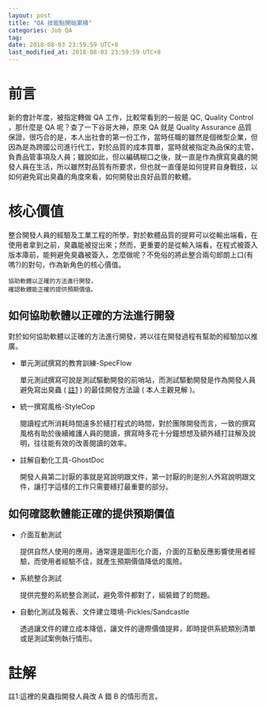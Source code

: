 ```yaml
---
layout: post
title: "QA 技能點開始累積"
categories: Job QA
tag: 
date: 2018-08-03 23:59:59 UTC+8 
last_modified_at: 2018-08-03 23:59:59 UTC+8 
---
```

# 前言

新的會計年度，被指定轉做 QA 工作，比較常看到的一般是 QC, Quality Control ，那什麼是 QA 呢？查了一下谷哥大神，原來 QA 就是 Quality Assurance 品質保證，很巧合的是，本人出社會的第一份工作，當時任職的雖然是個微型企業，但因為是為跨國公司進行代工，對於品質的成本買單，當時就被指定為品保的主管，負責品管事項及人員；雖說如此，但以編碼糊口之後，就一直是作為撰寫臭蟲的開發人員在生活，所以雖然對品質有所要求，但也就一直僅是如何提昇自身戰技，以如何避免寫出臭蟲的角度來看，如何開發出良好品質的軟體。

# 核心價值

整合開發人員的經驗及工業工程的所學，對於軟體品質的提昇可以從輸出端看，在使用者拿到之前，臭蟲能被捉出來；然而，更重要的是從輸入端看，在程式被簽入版本庫前，能夠避免臭蟲被簽入，怎麼做呢？不免俗的將此整合兩句郎朗上口(有嗎?)的對句，作為新角色的核心價值。

    協助軟體以正確的方法進行開發，
    確認軟體能正確的提供預期價值。

## 如何協助軟體以正確的方法進行開發

對於如何協助軟體以正確的方法進行開發，將以往在開發過程有幫助的經驗加以推廣。

* 單元測試撰寫的教育訓練-SpecFlow

    單元測試撰寫可說是測試驅動開發的前哨站，而測試驅動開發是作為開發人員避免寫出臭蟲 ( [註1](#R1) ) 的最佳開發方法論 ( 本人主觀見解 )。

* 統一撰寫風格-StyleCop 

    閱讀程式所消耗時間遠多於繕打程式的時間，對於團隊開發而言，一致的撰寫風格有助於後續維護人員的閱讀，撰寫時多花十分鐘想想及額外繕打註解及說明，往往能有效的改善閱讀的效率。

* 註解自動化工具-GhostDoc

    開發人員第二討厭的事就是寫說明跟文件，第一討厭的則是別人外寫說明跟文件，讓打字這樣的工作只需要繕打最重要的部分。

## 如何確認軟體能正確的提供預期價值

* 介面互動測試
    
    提供自然人使用的應用，通常還是圖形化介面，介面的互動反應影響使用者經驗，而使用者經驗不佳，就產生預期價值降低的風險。

* 系統整合測試

    提供完整的系統整合測試，避免零件都對了，組裝錯了的問題。

* 自動化測試及報表、文件建立環境-Pickles/Sandcastle

    透過讓文件的建立成本降低，讓文件的邊際價值提昇，即時提供系統類別清單或是測試案例執行情形。

# 註解
<span id="R1">註1:</span>這裡的臭蟲指開發人員改 A 錯 B 的情形而言。